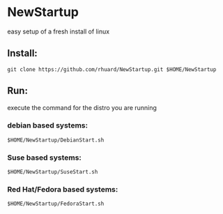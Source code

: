 # NewStartup

easy setup of a fresh install of linux

## Install:
`git clone https://github.com/rhuard/NewStartup.git $HOME/NewStartup`

## Run:
execute the command for the distro you are running
### debian based systems:
`$HOME/NewStartup/DebianStart.sh`

### Suse based systems:
`$HOME/NewStartup/SuseStart.sh`

### Red Hat/Fedora based systems:
`$HOME/NewStartup/FedoraStart.sh`
